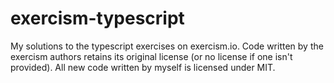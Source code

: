 # exercism-typescript

My solutions to the typescript exercises on exercism.io. Code written by the
exercism authors retains its original license (or no license if one isn't
provided). All new code written by myself is licensed under MIT.
